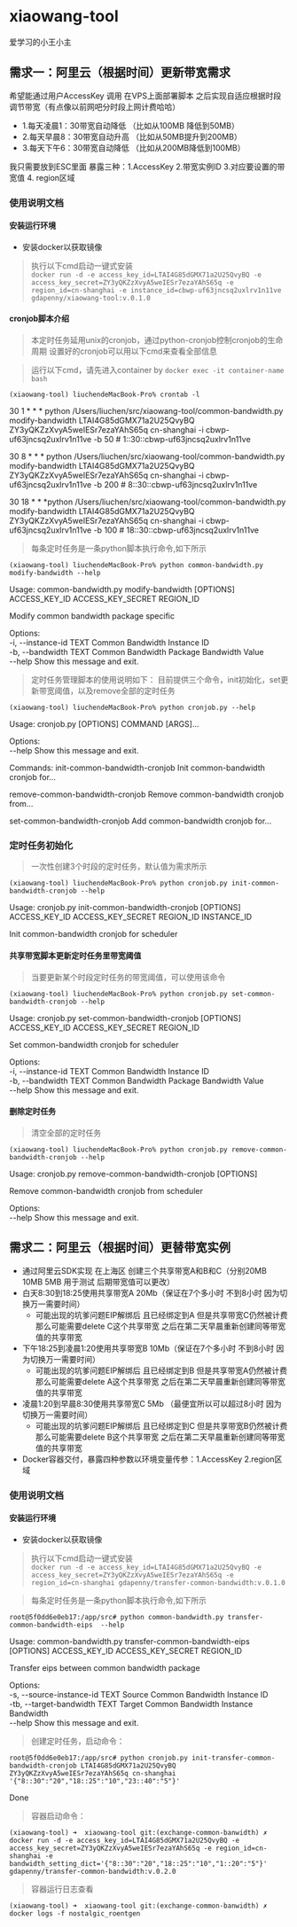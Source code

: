 # xiaowang-tool
 爱学习的小王小主
## 需求一：阿里云（根据时间）更新带宽需求
> 
希望能通过用户AccessKey 调用 在VPS上面部署脚本 之后实现自适应根据时段调节带宽（有点像以前网吧分时段上网计费哈哈）

- 1.每天凌晨1：30带宽自动降低 （比如从100MB 降低到50MB）
- 2.每天早晨8：30带宽自动升高 （比如从50MB提升到200MB）
- 3.每天下午6：30带宽自动降低  （比如从200MB降低到100MB）


我只需要放到ESC里面 暴露三种：1.AccessKey 2.带宽实例ID 3.对应要设置的带宽值 4. region区域

### 使用说明文档
#### 安装运行环境
- 安装docker以获取镜像
> 执行以下cmd启动一键式安装<br>
`docker run -d -e access_key_id=LTAI4G85dGMX71a2U25QvyBQ -e access_key_secret=ZY3yQKZzXvyA5weIESr7ezaYAhS65q -e region_id=cn-shanghai -e instance_id=cbwp-uf63jncsq2uxlrv1n11ve gdapenny/xiaowang-tool:v.0.1.0`


#### cronjob脚本介绍
> 本定时任务延用unix的cronjob，通过python-cronjob控制cronjob的生命周期
> 设置好的cronjob可以用以下cmd来查看全部信息

> 运行以下cmd，请先进入container by `docker exec -it container-name bash` <br>

`(xiaowang-tool) liuchendeMacBook-Pro% crontab -l`

30 1 * * * python /Users/liuchen/src/xiaowang-tool/common-bandwidth.py modify-bandwidth LTAI4G85dGMX71a2U25QvyBQ ZY3yQKZzXvyA5weIESr7ezaYAhS65q cn-shanghai -i cbwp-uf63jncsq2uxlrv1n11ve -b 50 # 1::30::cbwp-uf63jncsq2uxlrv1n11ve

30 8 * * * python /Users/liuchen/src/xiaowang-tool/common-bandwidth.py modify-bandwidth LTAI4G85dGMX71a2U25QvyBQ ZY3yQKZzXvyA5weIESr7ezaYAhS65q cn-shanghai -i cbwp-uf63jncsq2uxlrv1n11ve -b 200 # 8::30::cbwp-uf63jncsq2uxlrv1n11ve

30 18 * * *python /Users/liuchen/src/xiaowang-tool/common-bandwidth.py modify-bandwidth LTAI4G85dGMX71a2U25QvyBQ ZY3yQKZzXvyA5weIESr7ezaYAhS65q cn-shanghai -i cbwp-uf63jncsq2uxlrv1n11ve -b 100 # 18::30::cbwp-uf63jncsq2uxlrv1n11ve


> 每条定时任务是一条python脚本执行命令,如下所示

`(xiaowang-tool) liuchendeMacBook-Pro% python common-bandwidth.py modify-bandwidth --help`

Usage: common-bandwidth.py modify-bandwidth [OPTIONS] ACCESS_KEY_ID
                                            ACCESS_KEY_SECRET REGION_ID<br>

  Modify common bandwidth package specific<br>

Options:<br>
  -i, --instance-id TEXT  Common Bandwidth Instance ID<br>
  -b, --bandwidth TEXT    Common Bandwidth Package Bandwidth Value<br>
  --help                  Show this message and exit.<br>


>定时任务管理脚本的使用说明如下：
>目前提供三个命令，init初始化，set更新带宽阈值，以及remove全部的定时任务

`(xiaowang-tool) liuchendeMacBook-Pro% python cronjob.py --help` 

Usage: cronjob.py [OPTIONS] COMMAND [ARGS]...<br>

Options:<br>
  --help  Show this message and exit.<br>

Commands:
  init-common-bandwidth-cronjob   Init common-bandwidth cronjob for...
  
  remove-common-bandwidth-cronjob Remove common-bandwidth cronjob from...
  
  set-common-bandwidth-cronjob    Add common-bandwidth cronjob for...

### 定时任务初始化
>一次性创建3个时段的定时任务，默认值为需求所示

`(xiaowang-tool) liuchendeMacBook-Pro% python cronjob.py init-common-bandwidth-cronjob --help`

Usage: cronjob.py init-common-bandwidth-cronjob [OPTIONS] ACCESS_KEY_ID
                                                ACCESS_KEY_SECRET REGION_ID INSTANCE_ID<br>

  Init common-bandwidth cronjob for scheduler<br>



#### 共享带宽脚本更新定时任务里带宽阈值
> 当要更新某个时段定时任务的带宽阈值，可以使用该命令

`(xiaowang-tool) liuchendeMacBook-Pro% python cronjob.py set-common-bandwidth-cronjob --help`

Usage: cronjob.py set-common-bandwidth-cronjob [OPTIONS] ACCESS_KEY_ID
                                               ACCESS_KEY_SECRET REGION_ID<br>

  Set common-bandwidth cronjob for scheduler<br>

Options: <br>
  -i, --instance-id TEXT  Common Bandwidth Instance ID <br>
  -b, --bandwidth TEXT    Common Bandwidth Package Bandwidth Value <br>
  --help                  Show this message and exit. <br>


#### 删除定时任务
> 清空全部的定时任务

`(xiaowang-tool) liuchendeMacBook-Pro% python cronjob.py remove-common-bandwidth-cronjob --help`

Usage: cronjob.py remove-common-bandwidth-cronjob [OPTIONS]

  Remove common-bandwidth cronjob from scheduler

Options: <br>
  --help  Show this message and exit. <br>

## 需求二：阿里云（根据时间）更替带宽实例
- 通过阿里云SDK实现 在上海区 创建三个共享带宽A和B和C（分别20MB 10MB 5MB 用于测试 后期带宽值可以更改）<br>
- 白天8:30到18:25使用共享带宽A 20Mb（保证在7个多小时 不到8小时 因为切换万一需要时间）
    - 可能出现的坑爹问题EIP解绑后 且已经绑定到A 但是共享带宽C仍然被计费 那么可能需要delete C这个共享带宽 之后在第二天早晨重新创建同等带宽值的共享带宽
- 下午18:25到凌晨1:20使用共享带宽B 10Mb（保证在7个多小时 不到8小时 因为切换万一需要时间）
    - 可能出现的坑爹问题EIP解绑后 且已经绑定到B 但是共享带宽A仍然被计费 那么可能需要delete A这个共享带宽 之后在第二天早晨重新创建同等带宽值的共享带宽
- 凌晨1:20到早晨8:30使用共享带宽C 5Mb （最便宜所以可以超过8小时 因为切换万一需要时间）
    - 可能出现的坑爹问题EIP解绑后 且已经绑定到C 但是共享带宽B仍然被计费 那么可能需要delete B这个共享带宽 之后在第二天早晨重新创建同等带宽值的共享带宽
- Docker容器交付，暴露四种参数以环境变量传参：1.AccessKey 2.region区域 

### 使用说明文档
#### 安装运行环境
- 安装docker以获取镜像
> 执行以下cmd启动一键式安装<br>
`docker run -d -e access_key_id=LTAI4G85dGMX71a2U25QvyBQ -e access_key_secret=ZY3yQKZzXvyA5weIESr7ezaYAhS65q -e region_id=cn-shanghai gdapenny/transfer-common-bandwidth:v.0.1.0`

> 每条定时任务是一条python脚本执行命令,如下所示

`root@5f0dd6e0eb17:/app/src# python common-bandwidth.py transfer-common-bandwidth-eips  --help`

Usage: common-bandwidth.py transfer-common-bandwidth-eips [OPTIONS]
                                                          ACCESS_KEY_ID
                                                          ACCESS_KEY_SECRET
                                                          REGION_ID

  Transfer eips between common bandwidth package

Options:<br>
  -s, --source-instance-id TEXT  Source Common Bandwidth Instance ID<br>
  -tb, --target-bandwidth TEXT   Target Common Bandwidth Instance Bandwidth<br>
  --help                         Show this message and exit.<br>

> 创建定时任务，启动命令：

`root@5f0dd6e0eb17:/app/src# python cronjob.py init-transfer-common-bandwidth-cronjob LTAI4G85dGMX71a2U25QvyBQ ZY3yQKZzXvyA5weIESr7ezaYAhS65q cn-shanghai '{"8::30":"20","18::25":"10","23::40":"5"}'`

Done

> 容器启动命令：

`(xiaowang-tool) ➜  xiaowang-tool git:(exchange-common-banwidth) ✗ docker run -d -e access_key_id=LTAI4G85dGMX71a2U25QvyBQ -e access_key_secret=ZY3yQKZzXvyA5weIESr7ezaYAhS65q -e region_id=cn-shanghai -e bandwidth_setting_dict='{"8::30":"20","18::25":"10","1::20":"5"}' gdapenny/transfer-common-bandwidth:v.0.2.0`

> 容器运行日志查看

`(xiaowang-tool) ➜  xiaowang-tool git:(exchange-common-banwidth) ✗ docker logs -f nostalgic_roentgen`
